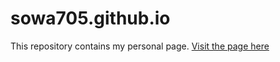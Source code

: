 # sowa705.github.io
This repository contains my personal page.
[Visit the page here](https://sowa705.github.io)

